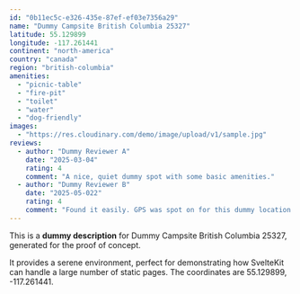 ```yaml
---
id: "0b11ec5c-e326-435e-87ef-ef03e7356a29"
name: "Dummy Campsite British Columbia 25327"
latitude: 55.129899
longitude: -117.261441
continent: "north-america"
country: "canada"
region: "british-columbia"
amenities:
  - "picnic-table"
  - "fire-pit"
  - "toilet"
  - "water"
  - "dog-friendly"
images:
  - "https://res.cloudinary.com/demo/image/upload/v1/sample.jpg"
reviews:
  - author: "Dummy Reviewer A"
    date: "2025-03-04"
    rating: 4
    comment: "A nice, quiet dummy spot with some basic amenities."
  - author: "Dummy Reviewer B"
    date: "2025-05-022"
    rating: 4
    comment: "Found it easily. GPS was spot on for this dummy location."
---
```


This is a **dummy description** for Dummy Campsite British Columbia 25327, generated for the proof of concept.

It provides a serene environment, perfect for demonstrating how SvelteKit can handle a large number of static pages. The coordinates are 55.129899, -117.261441.
